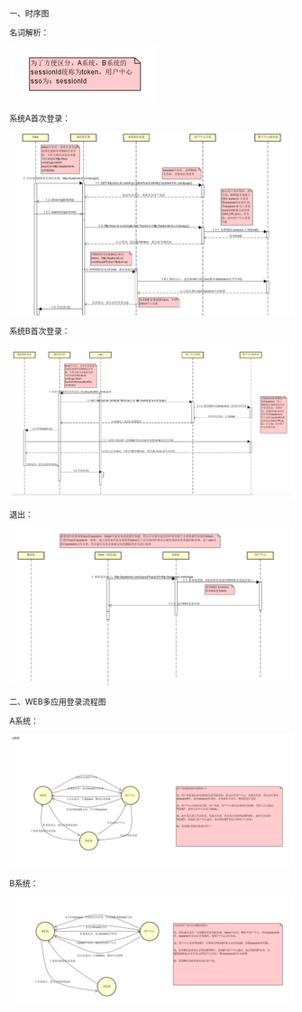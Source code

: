 一、时序图

名词解析：

![image-20190416172324447](assets/image-20190416172324447-5406604.png)



系统A首次登录：

![image-20190416172351354](assets/image-20190416172351354-5406631.png)

系统B首次登录：

![image-20190416172415766](assets/image-20190416172415766-5406655.png)

退出：

![image-20190416173004302](assets/image-20190416173004302-5407004.png)

二、WEB多应用登录流程图



A系统：

![image-20190416173016698](assets/image-20190416173016698-5407016.png)



B系统：

![image-20190416173029205](assets/image-20190416173029205-5407029.png)

